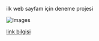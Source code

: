 ilk web sayfam için deneme projesi

![Images](images/Project.png)

[link bilgisi](http://github.com//oznurceyhan)
